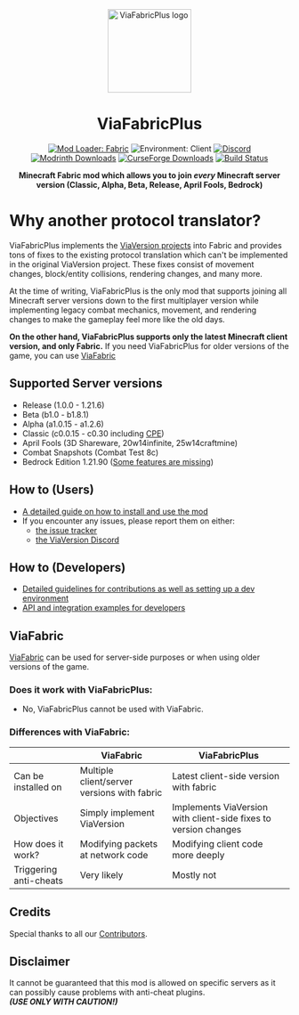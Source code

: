 <!--suppress HtmlDeprecatedAttribute -->
<div align="center">
  <img src="https://raw.githubusercontent.com/ViaVersion/ViaFabricPlus/main/src/main/resources/assets/viafabricplus/icon.png" width="150" alt="ViaFabricPlus logo">
  <h1>ViaFabricPlus</h1>
  <a href="https://fabricmc.net"><img src="https://img.shields.io/badge/Mod%20Loader-Fabric-lightyellow?logo=fabric" alt="Mod Loader: Fabric"></a>
  <img src="https://img.shields.io/badge/Environment-Client-purple" alt="Environment: Client">
  <a href="https://discord.gg/viaversion"><img src="https://img.shields.io/discord/316206679014244363?color=0098DB&label=Discord&logo=discord&logoColor=0098DB" alt="Discord"></a><br/>
  <a href="https://modrinth.com/mod/viafabricplus"><img src="https://img.shields.io/badge/dynamic/json?color=158000&label=downloads&prefix=+%20&query=downloads&url=https://api.modrinth.com/v2/project/rIC2XJV4&logo=modrinth" alt="Modrinth Downloads"></a>
  <a href="https://curseforge.com/minecraft/mc-mods/viafabricplus"><img src="https://cf.way2muchnoise.eu/full_830604_downloads.svg" alt="CurseForge Downloads"></a>
  <a href="https://github.com/ViaVersion/ViaFabricPlus/actions/workflows/build.yml"><img src="https://github.com/ViaVersion/ViaFabricPlus/actions/workflows/build.yml/badge.svg?branch=main" alt="Build Status"></a>

  <p><strong>Minecraft Fabric mod which allows you to join <em>every</em> Minecraft server version (Classic, Alpha, Beta, Release, April Fools, Bedrock)</strong></p>
</div>

# Why another protocol translator?

ViaFabricPlus implements the [ViaVersion projects](https://github.com/ViaVersion) into Fabric and provides tons of fixes
to the existing protocol translation which can't be implemented in the original ViaVersion project.
These fixes consist of movement changes, block/entity collisions, rendering changes, and many more.

At the time of writing, ViaFabricPlus is the only mod that supports joining all Minecraft server versions down to the
first multiplayer version while implementing
legacy combat mechanics, movement, and rendering changes to make the gameplay feel more like the old days.

**On the other hand, ViaFabricPlus supports only the latest Minecraft client version, and only Fabric.**
If you need ViaFabricPlus for older versions of the game, you can use [ViaFabric](https://viaversion.com/fabric)

## Supported Server versions

- Release (1.0.0 - 1.21.6)
- Beta (b1.0 - b1.8.1)
- Alpha (a1.0.15 - a1.2.6)
- Classic (c0.0.15 - c0.30 including [CPE](https://wiki.vg/Classic_Protocol_Extension))
- April Fools (3D Shareware, 20w14infinite, 25w14craftmine)
- Combat Snapshots (Combat Test 8c)
- Bedrock Edition 1.21.90 ([Some features are missing](https://github.com/RaphiMC/ViaBedrock#features))

## How to (Users)

- [A detailed guide on how to install and use the mod](docs/USAGE.md)
- If you encounter any issues, please report them on either:
    - [the issue tracker](https://github.com/ViaVersion/ViaFabricPlus/issues)
    - [the ViaVersion Discord](https://discord.gg/viaversion)

## How to (Developers)

- [Detailed guidelines for contributions as well as setting up a dev environment](CONTRIBUTING.md)
- [API and integration examples for developers](docs/DEVELOPER_API.md)

## ViaFabric

[ViaFabric](https://github.com/ViaVersion/ViaFabric) can be used for server-side purposes or when using older versions
of the game.

### Does it work with ViaFabricPlus:

- No, ViaFabricPlus cannot be used with ViaFabric.

### Differences with ViaFabric:

|                                  | ViaFabric                                       | ViaFabricPlus                                                   |
|----------------------------------|-------------------------------------------------|-----------------------------------------------------------------|
| Can be installed on              | Multiple client/server versions with fabric     | Latest client-side version with fabric                          |
| Objectives                       | Simply implement ViaVersion                     | Implements ViaVersion with client-side fixes to version changes |
| How does it work?                | Modifying packets at network code               | Modifying client code more deeply                               |
| Triggering anti-cheats           | Very likely                                     | Mostly not                                                      |

## Credits

Special thanks to all our [Contributors](https://github.com/ViaVersion/ViaFabricPlus/graphs/contributors).

## Disclaimer

It cannot be guaranteed that this mod is allowed on specific servers as it can possibly cause problems with anti-cheat
plugins.\
***(USE ONLY WITH CAUTION!)***
